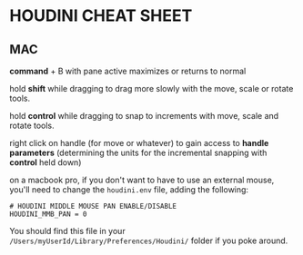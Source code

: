 # HOUDINI CHEAT SHEET

## MAC

**command** + B with pane active maximizes or returns to normal

hold **shift** while dragging to drag more slowly with the move, scale or rotate tools.

hold **control** while dragging to snap to increments with move, scale and rotate tools.

right click on handle (for move or whatever) to gain access to **handle parameters** (determining the units for the incremental snapping with **control** held down)

on a macbook pro, if you don't want to have to use an external mouse, you'll need to change the `houdini.env` file, adding the following:

```
# HOUDINI MIDDLE MOUSE PAN ENABLE/DISABLE
HOUDINI_MMB_PAN = 0
```

You should find this file in your `/Users/myUserId/Library/Preferences/Houdini/` folder if you poke around.
